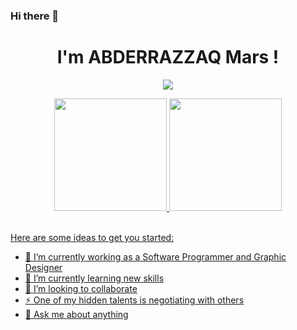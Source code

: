 ### Hi there 👋
<h1 align="center">I'm ABDERRAZZAQ Mars !</h1>
<div align="center">
  <p align="center">
  <a href="https://github.com/ABDERRAZZAQMars/readme-typing-svg"><img src="https://readme-typing-svg.herokuapp.com?lines=MERN+STACK+DEVLOPER+AND+UX+UI+DESIGNER;Competitive+Programmer;Always%20learning%20new%20things&center=true&width=500&height=50"></a>
</p>
  <a href="https://github.com/ABDERRAZZAQMars">
  <img height="180em" src="https://github-readme-stats.vercel.app/api?username=ABDERRAZZAQMars&show_icons=true&theme=dark&include_all_commits=true&count_private=true"/>
  <img height="180em" src="https://github-readme-stats.vercel.app/api/top-langs/?username=ABDERRAZZAQMars&layout=compact&langs_count=7&theme=dark"/>
</div>
<br>



Here are some ideas to get you started:

- 🔭 I’m currently working as a Software Programmer and Graphic Designer
- 🌱 I’m currently learning new skills
- 👯 I’m looking to collaborate 
- ⚡ One of my hidden talents is negotiating with others
- 💬 Ask me about anything
